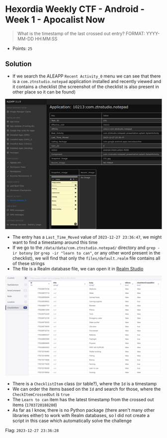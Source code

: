 # Hexordia Weekly CTF - Android - Week 1 - Apocalist Now

> What is the timestamp of the last crossed out entry? FORMAT: YYYY-MM-DD HH:MM:SS

- Points: `25`

## Solution

- If we search the ALEAPP `Recent Activity_0` menu we can see that there is a `com.ztnstudio.notepad` application installed and recently viewed and it contains a checklist (the screenshot of the checklist is also present in other place so it can be found)

![ALEAPP notepad recent activity](media/aleapp-notepad.png)

- The entry has a `Last_Time_Moved` value of `2023-12-27 23:36:47`, we might want to find a timestamp around this time
- If we go to the `/data/data/com.ztnstudio.notepad/` directory and `grep -ir botony` (or `grep -ir "learn to can"`, or any other word present in the checklist), we will find that only the `files/default.realm` file contains all of these strings
- The file is a Realm database file, we can open it in [Realm Studio](https://docs.realm.io/sync/realm-studio)

![Opening default.realm in Realm Studio](media/realm-studio.png)

- There is a `ChecklistItem` class (or table?), where the `Id` is a timestamp
- We can order the items based on the `Id` and search for those, where the `CheckItemCrossedOut` is `true`
- The `Learn to can` item has the latest timestamp from the crossed out items (`1703720188280`)
- As far as I know, there is no Python package (there aren't many other libraries either) to work with Realm databases, so I did not create a script in this case which automatically solve the challenge

Flag: `2023-12-27 23:36:28`
